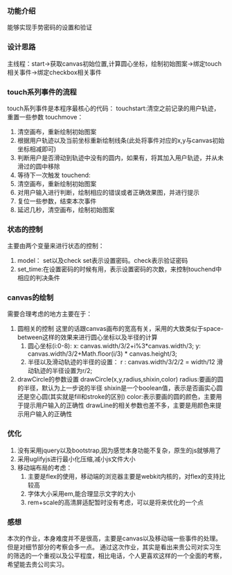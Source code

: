 ### 功能介绍
能够实现手势密码的设置和验证

### 设计思路
主线程：start->获取canvas初始位置,计算圆心坐标，绘制初始图案->绑定touch相关事件->绑定checkbox相关事件

### touch系列事件的流程
touch系列事件是本程序最核心的代码：
touchstart:清空之前记录的用户轨迹，重置一些参数
touchmove：
1. 清空画布，重新绘制初始图案
2. 根据用户轨迹以及当前坐标重新绘制线条(此处将事件对应的x,y与canvas初始坐标相减即可)
3. 判断用户是否滑动到轨迹中没有的圆内，如果有，将其加入用户轨迹，并从未滑过的圆中移除
4. 等待下一次触发
touchend:
1. 清空画布，重新绘制初始图案
2. 对用户输入进行判断，绘制相应的错误或者正确效果图，并进行提示
3. 复位一些参数，结束本次事件
4. 延迟几秒，清空画布，绘制初始图案

### 状态的控制
主要由两个变量来进行状态的控制：
1. model： set以及check
     set表示设置密码。check表示验证密码
2. set_time:在设置密码的时候有用，表示设置密码的次数，来控制touchend中相应的判决条件

### canvas的绘制
需要合理考虑的地方主要在于：
1. 圆相关的控制
    这里的话跟canvas画布的宽高有关，采用的大致类似于space-between这样的效果来进行圆心坐标以及半径的计算
    1. 圆心坐标(i:0-8):  x: canvas.width/3/2+i%3*canvas.width/3;
                        y: canvas.width/3/2+Math.floor(i/3) * canvas.height/3;
    2. 半径以及滑动轨迹的半径的设置：
            r : canvas.width/3/2/2 = width/12
            滑动轨迹的半径设置为r/2;
2. drawCircle的参数设置
      drawCircle(x,y,radius,shixin,color)
      radius:要画的圆的半径，默认为上一步说的半径
      shixin是一个boolean值，表示是否画实心圆还是空心圆(其实就是fill和stroke的区别)
      color:表示要画的圆的颜色，主要用于提示用户输入的正确性
   drawLine的相关参数也差不多，主要是用颜色来提示用户输入的正确性

### 优化
1. 没有采用jquery以及bootstrap,因为感觉本身功能不复杂，原生的js就够用了
2. 采用uglifyjs进行最小化压缩,减小js文件大小
3. 移动端布局的考虑：
      1. 主要是flex的使用，移动端的浏览器主要是webkit内核的，对flex的支持比较高
      2. 字体大小采用em,能合理显示文字的大小
      3. rem+scale的高清屏适配暂时没有考虑，可以是将来优化的一个点    

### 感想
本次的作业，本身难度并不是很高，主要是canvas以及移动端一些事件的处理。但是对细节部分的考察会多一点。
通过这次作业，其实是看出来贵公司对实习生的筛选的一个重视以及公平程度，相比电话，个人更喜欢这样的一个全面的考察，希望能去贵公司实习。
